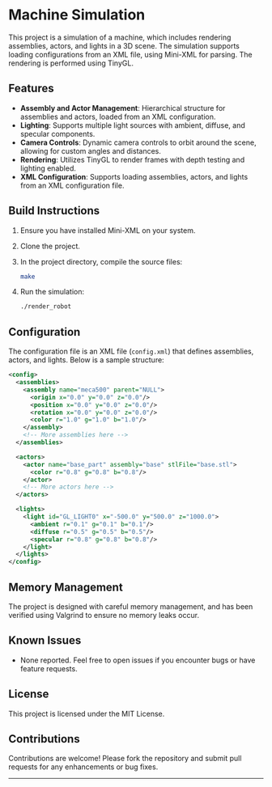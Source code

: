 # Machine Simulation

This project is a simulation of a machine, which includes rendering assemblies, actors, and lights in a 3D scene. The simulation supports loading configurations from an XML file, using Mini-XML for parsing. The rendering is performed using TinyGL.

## Features

- **Assembly and Actor Management**: Hierarchical structure for assemblies and actors, loaded from an XML configuration.
- **Lighting**: Supports multiple light sources with ambient, diffuse, and specular components.
- **Camera Controls**: Dynamic camera controls to orbit around the scene, allowing for custom angles and distances.
- **Rendering**: Utilizes TinyGL to render frames with depth testing and lighting enabled.
- **XML Configuration**: Supports loading assemblies, actors, and lights from an XML configuration file.

## Build Instructions

1. Ensure you have installed Mini-XML on your system.
2. Clone the project.
3. In the project directory, compile the source files:

   ```bash
   make
   ```

4. Run the simulation:

   ```bash
   ./render_robot
   ```

## Configuration

The configuration file is an XML file (`config.xml`) that defines assemblies, actors, and lights. Below is a sample structure:

```xml
<config>
  <assemblies>
    <assembly name="meca500" parent="NULL">
      <origin x="0.0" y="0.0" z="0.0"/>
      <position x="0.0" y="0.0" z="0.0"/>
      <rotation x="0.0" y="0.0" z="0.0"/>
      <color r="1.0" g="1.0" b="1.0"/>
    </assembly>
    <!-- More assemblies here -->
  </assemblies>

  <actors>
    <actor name="base_part" assembly="base" stlFile="base.stl">
      <color r="0.8" g="0.8" b="0.8"/>
    </actor>
    <!-- More actors here -->
  </actors>

  <lights>
    <light id="GL_LIGHT0" x="-500.0" y="500.0" z="1000.0">
      <ambient r="0.1" g="0.1" b="0.1"/>
      <diffuse r="0.5" g="0.5" b="0.5"/>
      <specular r="0.8" g="0.8" b="0.8"/>
    </light>
  </lights>
</config>
```

## Memory Management

The project is designed with careful memory management, and has been verified using Valgrind to ensure no memory leaks occur.

## Known Issues

- None reported. Feel free to open issues if you encounter bugs or have feature requests.

## License

This project is licensed under the MIT License.

## Contributions

Contributions are welcome! Please fork the repository and submit pull requests for any enhancements or bug fixes.

---
